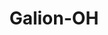 ---
title: Galion-OH
slug: galion-oh
f_state:
- cms/state/ohio.md
f_locations:
- cms/payday-loan/check-into-cash-12302.md
- cms/payday-loan/check-into-cash-12303.md
- cms/payday-loan/check-into-cash-12304.md
- cms/payday-loan/check-into-cash-12338.md
- cms/payday-loan/check-into-cash-of-ohio-13543.md
- cms/payday-loan/money-now-stores-21664.md
- cms/payday-loan/payday-cash-advance-23792.md
updated-on: '2024-05-30T13:41:28.615Z'
created-on: '2024-05-30T13:41:28.615Z'
published-on: '2024-05-30T13:54:32.469Z'
f_city: Galion
layout: '[city].html'
tags: city
---